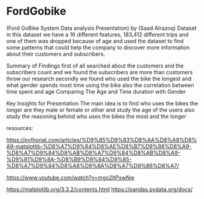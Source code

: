 # FordGobike
(Ford GoBike System Data analysis Presentation)
by (Saad Alrazoq)
Dataset
in this dataset we have a 16 different features, 183,412 different trips and one of them was dropped because of age and used the dataset to find some patterns that could help the company to discover more information about their customers and subscribers.

Summary of Findings
first of all searched about the customers and the subscribers count and we found the subscribers are more than customers throw our research secondly we found who used the bike the longest and what gender spends most time using the bike also the correlation between time spent and age Comparing The Age and Time duration with Gender

Key Insights for Presentation
The main idea is to find who uses the bikes the longer are they male or female or other and study the age of the users also study the reasoning behind who uses the bikes the most and the longer

resources:

https://pythonat.com/articles/%D9%85%D9%83%D8%AA%D8%A8%D8%A9-matplotlib-%D8%A7%D9%84%D8%AE%D8%B7%D9%88%D8%A9-%D8%A7%D9%84%D8%AB%D8%A7%D9%84%D8%AB%D8%A9-%D9%81%D9%8A-%D8%B9%D9%84%D9%85-%D8%A7%D9%84%D8%A8%D9%8A%D8%A7%D9%86%D8%A7/

https://www.youtube.com/watch?v=mgo2ltPxwNw

https://matplotlib.org/3.3.2/contents.html https://pandas.pydata.org/docs/

